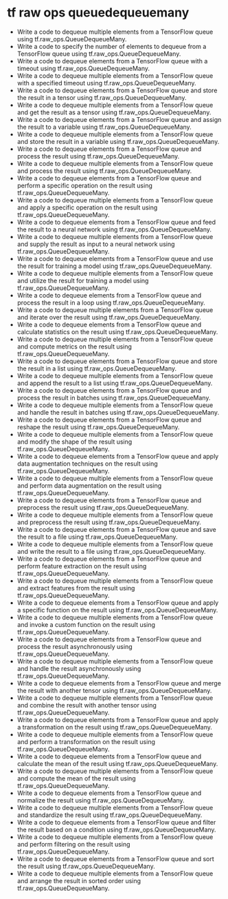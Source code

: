 # tf raw ops queuedequeuemany

- Write a code to dequeue multiple elements from a TensorFlow queue using tf.raw_ops.QueueDequeueMany.
- Write a code to specify the number of elements to dequeue from a TensorFlow queue using tf.raw_ops.QueueDequeueMany.
- Write a code to dequeue elements from a TensorFlow queue with a timeout using tf.raw_ops.QueueDequeueMany.
- Write a code to dequeue multiple elements from a TensorFlow queue with a specified timeout using tf.raw_ops.QueueDequeueMany.
- Write a code to dequeue elements from a TensorFlow queue and store the result in a tensor using tf.raw_ops.QueueDequeueMany.
- Write a code to dequeue multiple elements from a TensorFlow queue and get the result as a tensor using tf.raw_ops.QueueDequeueMany.
- Write a code to dequeue elements from a TensorFlow queue and assign the result to a variable using tf.raw_ops.QueueDequeueMany.
- Write a code to dequeue multiple elements from a TensorFlow queue and store the result in a variable using tf.raw_ops.QueueDequeueMany.
- Write a code to dequeue elements from a TensorFlow queue and process the result using tf.raw_ops.QueueDequeueMany.
- Write a code to dequeue multiple elements from a TensorFlow queue and process the result using tf.raw_ops.QueueDequeueMany.
- Write a code to dequeue elements from a TensorFlow queue and perform a specific operation on the result using tf.raw_ops.QueueDequeueMany.
- Write a code to dequeue multiple elements from a TensorFlow queue and apply a specific operation on the result using tf.raw_ops.QueueDequeueMany.
- Write a code to dequeue elements from a TensorFlow queue and feed the result to a neural network using tf.raw_ops.QueueDequeueMany.
- Write a code to dequeue multiple elements from a TensorFlow queue and supply the result as input to a neural network using tf.raw_ops.QueueDequeueMany.
- Write a code to dequeue elements from a TensorFlow queue and use the result for training a model using tf.raw_ops.QueueDequeueMany.
- Write a code to dequeue multiple elements from a TensorFlow queue and utilize the result for training a model using tf.raw_ops.QueueDequeueMany.
- Write a code to dequeue elements from a TensorFlow queue and process the result in a loop using tf.raw_ops.QueueDequeueMany.
- Write a code to dequeue multiple elements from a TensorFlow queue and iterate over the result using tf.raw_ops.QueueDequeueMany.
- Write a code to dequeue elements from a TensorFlow queue and calculate statistics on the result using tf.raw_ops.QueueDequeueMany.
- Write a code to dequeue multiple elements from a TensorFlow queue and compute metrics on the result using tf.raw_ops.QueueDequeueMany.
- Write a code to dequeue elements from a TensorFlow queue and store the result in a list using tf.raw_ops.QueueDequeueMany.
- Write a code to dequeue multiple elements from a TensorFlow queue and append the result to a list using tf.raw_ops.QueueDequeueMany.
- Write a code to dequeue elements from a TensorFlow queue and process the result in batches using tf.raw_ops.QueueDequeueMany.
- Write a code to dequeue multiple elements from a TensorFlow queue and handle the result in batches using tf.raw_ops.QueueDequeueMany.
- Write a code to dequeue elements from a TensorFlow queue and reshape the result using tf.raw_ops.QueueDequeueMany.
- Write a code to dequeue multiple elements from a TensorFlow queue and modify the shape of the result using tf.raw_ops.QueueDequeueMany.
- Write a code to dequeue elements from a TensorFlow queue and apply data augmentation techniques on the result using tf.raw_ops.QueueDequeueMany.
- Write a code to dequeue multiple elements from a TensorFlow queue and perform data augmentation on the result using tf.raw_ops.QueueDequeueMany.
- Write a code to dequeue elements from a TensorFlow queue and preprocess the result using tf.raw_ops.QueueDequeueMany.
- Write a code to dequeue multiple elements from a TensorFlow queue and preprocess the result using tf.raw_ops.QueueDequeueMany.
- Write a code to dequeue elements from a TensorFlow queue and save the result to a file using tf.raw_ops.QueueDequeueMany.
- Write a code to dequeue multiple elements from a TensorFlow queue and write the result to a file using tf.raw_ops.QueueDequeueMany.
- Write a code to dequeue elements from a TensorFlow queue and perform feature extraction on the result using tf.raw_ops.QueueDequeueMany.
- Write a code to dequeue multiple elements from a TensorFlow queue and extract features from the result using tf.raw_ops.QueueDequeueMany.
- Write a code to dequeue elements from a TensorFlow queue and apply a specific function on the result using tf.raw_ops.QueueDequeueMany.
- Write a code to dequeue multiple elements from a TensorFlow queue and invoke a custom function on the result using tf.raw_ops.QueueDequeueMany.
- Write a code to dequeue elements from a TensorFlow queue and process the result asynchronously using tf.raw_ops.QueueDequeueMany.
- Write a code to dequeue multiple elements from a TensorFlow queue and handle the result asynchronously using tf.raw_ops.QueueDequeueMany.
- Write a code to dequeue elements from a TensorFlow queue and merge the result with another tensor using tf.raw_ops.QueueDequeueMany.
- Write a code to dequeue multiple elements from a TensorFlow queue and combine the result with another tensor using tf.raw_ops.QueueDequeueMany.
- Write a code to dequeue elements from a TensorFlow queue and apply a transformation on the result using tf.raw_ops.QueueDequeueMany.
- Write a code to dequeue multiple elements from a TensorFlow queue and perform a transformation on the result using tf.raw_ops.QueueDequeueMany.
- Write a code to dequeue elements from a TensorFlow queue and calculate the mean of the result using tf.raw_ops.QueueDequeueMany.
- Write a code to dequeue multiple elements from a TensorFlow queue and compute the mean of the result using tf.raw_ops.QueueDequeueMany.
- Write a code to dequeue elements from a TensorFlow queue and normalize the result using tf.raw_ops.QueueDequeueMany.
- Write a code to dequeue multiple elements from a TensorFlow queue and standardize the result using tf.raw_ops.QueueDequeueMany.
- Write a code to dequeue elements from a TensorFlow queue and filter the result based on a condition using tf.raw_ops.QueueDequeueMany.
- Write a code to dequeue multiple elements from a TensorFlow queue and perform filtering on the result using tf.raw_ops.QueueDequeueMany.
- Write a code to dequeue elements from a TensorFlow queue and sort the result using tf.raw_ops.QueueDequeueMany.
- Write a code to dequeue multiple elements from a TensorFlow queue and arrange the result in sorted order using tf.raw_ops.QueueDequeueMany.